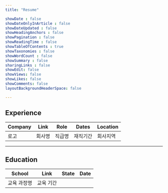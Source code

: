 ```yaml
---
title: "Resume"

showDate : false
showDateOnlyInArticle : false
showDateUpdated : false
showHeadingAnchors : false
showPagination : false
showReadingTime : false
showTableOfContents : true
showTaxonomies : false 
showWordCount : false
showSummary : false
sharingLinks : false
showEdit: false
showViews: false
showLikes: false
showComments: false
layoutBackgroundHeaderSpace: false

---  
```


## Experience

<table>
    <thead>
        <tr>
            <th>Company</th>
            <th>Link</th>
            <th>Role</th>
            <th>Dates</th>
            <th>Location</th>
        </tr>
    </thead>
    <tbody>
         <tr>
            <td>로고</td>
            <td>회사명</td>
            <td>직급명</td>
            <td>재직기간</td>
            <td>회사지역</td>
        </tr>
    </tbody>
</table>

---

## Education

<table>
    <thead>
        <tr>
            <th>School</th>
            <th>Link</th>
            <th>State</th>
            <th>Date</th>
        </tr>
    </thead>
    <tbody>
        <tr>
            <td>교육 과정명</td>
            <td>교육 기간</td>
        </tr>
    </tbody>
</table>